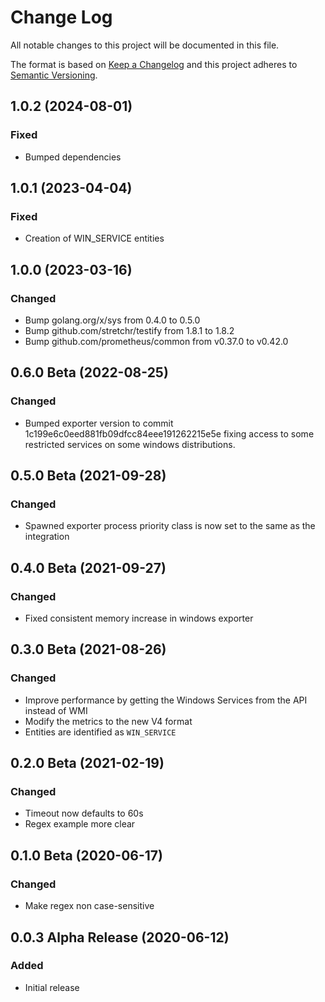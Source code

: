 # Change Log

All notable changes to this project will be documented in this file.

The format is based on [Keep a Changelog](http://keepachangelog.com/)
and this project adheres to [Semantic Versioning](http://semver.org/).

## 1.0.2 (2024-08-01)
### Fixed
- Bumped dependencies

## 1.0.1 (2023-04-04)
### Fixed
- Creation of WIN_SERVICE entities

## 1.0.0 (2023-03-16)
### Changed
- Bump golang.org/x/sys from 0.4.0 to 0.5.0
- Bump github.com/stretchr/testify from 1.8.1 to 1.8.2
- Bump github.com/prometheus/common from v0.37.0 to v0.42.0

## 0.6.0 Beta (2022-08-25)
### Changed
- Bumped exporter version to commit 1c199e6c0eed881fb09dfcc84eee191262215e5e fixing access to some restricted services on some windows distributions.

## 0.5.0 Beta (2021-09-28)
### Changed
- Spawned exporter process priority class is now set to the same as the integration

## 0.4.0 Beta (2021-09-27)
### Changed
- Fixed consistent memory increase in windows exporter

## 0.3.0 Beta (2021-08-26)
### Changed
- Improve performance by getting the Windows Services from the API instead of WMI
- Modify the metrics to the new V4 format
- Entities are identified as `WIN_SERVICE`

## 0.2.0 Beta (2021-02-19)
### Changed
- Timeout now defaults to 60s
- Regex example more clear

## 0.1.0 Beta (2020-06-17)
### Changed
- Make regex non case-sensitive

## 0.0.3 Alpha Release (2020-06-12)
### Added
- Initial release
